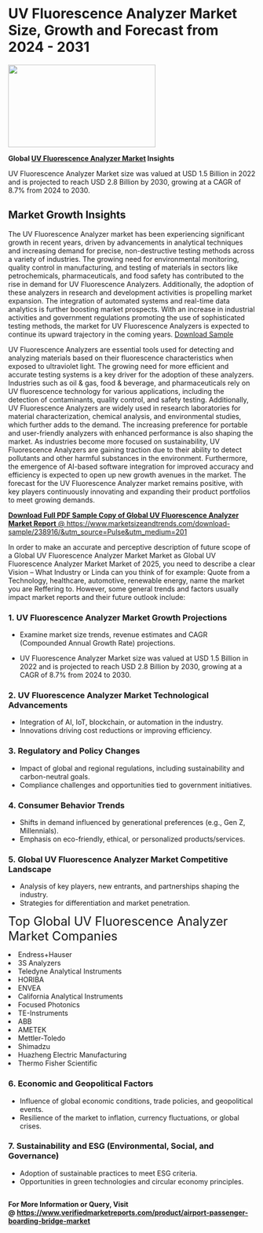 <H1>UV Fluorescence Analyzer Market Size, Growth and Forecast from 2024 - 2031</H1><img class="aligncenter size-medium wp-image-584254" src="https://thirdeyenews.in/wp-content/uploads/2024/09/Global-Market-Research-300x168.jpeg" alt="" width="300" height="168" /><p><strong>Global&nbsp;<a href="https://www.marketsizeandtrends.com/download-sample/238916/&amp;utm_source=Pulse&amp;utm_medium=201">UV Fluorescence Analyzer Market</a> Insights</strong></p><p>UV Fluorescence Analyzer Market size was valued at USD 1.5 Billion in 2022 and is projected to reach USD 2.8 Billion by 2030, growing at a CAGR of 8.7% from 2024 to 2030.</p><p><h2>Market Growth Insights</h2> <p>The UV Fluorescence Analyzer market has been experiencing significant growth in recent years, driven by advancements in analytical techniques and increasing demand for precise, non-destructive testing methods across a variety of industries. The growing need for environmental monitoring, quality control in manufacturing, and testing of materials in sectors like petrochemicals, pharmaceuticals, and food safety has contributed to the rise in demand for UV Fluorescence Analyzers. Additionally, the adoption of these analyzers in research and development activities is propelling market expansion. The integration of automated systems and real-time data analytics is further boosting market prospects. With an increase in industrial activities and government regulations promoting the use of sophisticated testing methods, the market for UV Fluorescence Analyzers is expected to continue its upward trajectory in the coming years. <a href="#sample-link">Download Sample</a></p> <p>UV Fluorescence Analyzers are essential tools used for detecting and analyzing materials based on their fluorescence characteristics when exposed to ultraviolet light. The growing need for more efficient and accurate testing systems is a key driver for the adoption of these analyzers. Industries such as oil & gas, food & beverage, and pharmaceuticals rely on UV fluorescence technology for various applications, including the detection of contaminants, quality control, and safety testing. Additionally, UV Fluorescence Analyzers are widely used in research laboratories for material characterization, chemical analysis, and environmental studies, which further adds to the demand. The increasing preference for portable and user-friendly analyzers with enhanced performance is also shaping the market. As industries become more focused on sustainability, UV Fluorescence Analyzers are gaining traction due to their ability to detect pollutants and other harmful substances in the environment. Furthermore, the emergence of AI-based software integration for improved accuracy and efficiency is expected to open up new growth avenues in the market. The forecast for the UV Fluorescence Analyzer market remains positive, with key players continuously innovating and expanding their product portfolios to meet growing demands. <a href="#get-more-link"></p><p><span class=""><strong>Download Full PDF Sample Copy of Global UV Fluorescence Analyzer Market Report</strong> @ <a href="https://www.marketsizeandtrends.com/download-sample/238916/&amp;utm_source=Pulse&amp;utm_medium=201" target="_blank">https://www.marketsizeandtrends.com/download-sample/238916/&amp;utm_source=Pulse&amp;utm_medium=201</a></span></p><p>In order to make an accurate and perceptive description of future scope of a Global&nbsp;UV Fluorescence Analyzer Market Market as Global&nbsp;UV Fluorescence Analyzer Market Market of 2025, you need to describe a clear Vision &ndash; What Industry or Linda can you think of for example: Quote from a Technology, healthcare, automotive, renewable energy, name the market you are Reffering to. However, some general trends and factors usually impact market reports and their future outlook include:</p><h3>1.&nbsp;<strong>UV Fluorescence Analyzer Market Growth Projections</strong></h3><ul><li>Examine market size trends, revenue estimates and CAGR (Compounded Annual Growth Rate) projections.</li><li><p>UV Fluorescence Analyzer Market size was valued at USD 1.5 Billion in 2022 and is projected to reach USD 2.8 Billion by 2030, growing at a CAGR of 8.7% from 2024 to 2030.</p></li></ul><h3>2.&nbsp;<strong>UV Fluorescence Analyzer Market Technological Advancements</strong></h3><ul><li>Integration of AI, IoT, blockchain, or automation in the industry.</li><li>Innovations driving cost reductions or improving efficiency.</li></ul><h3>3.&nbsp;<strong>Regulatory and Policy Changes</strong></h3><ul><li>Impact of global and regional regulations, including sustainability and carbon-neutral goals.</li><li>Compliance challenges and opportunities tied to government initiatives.</li></ul><h3>4.&nbsp;<strong>Consumer Behavior Trends</strong></h3><ul><li>Shifts in demand influenced by generational preferences (e.g., Gen Z, Millennials).</li><li>Emphasis on eco-friendly, ethical, or personalized products/services.</li></ul><h3>5.&nbsp;<strong>Global UV Fluorescence Analyzer Market Competitive Landscape</strong></h3><ul><li>Analysis of key players, new entrants, and partnerships shaping the industry.</li><li>Strategies for differentiation and market penetration.</li></ul><p data-pm-slice="1 1 []"><span style="color: inherit; font-family: inherit; font-size: 25px;">Top Global UV Fluorescence Analyzer Market Companies</span></p><div class="" data-test-id=""><p><li>Endress+Hauser</li><li> 3S Analyzers</li><li> Teledyne Analytical Instruments</li><li> HORIBA</li><li> ENVEA</li><li> California Analytical Instruments</li><li> Focused Photonics</li><li> TE-Instruments</li><li> ABB</li><li> AMETEK</li><li> Mettler-Toledo</li><li> Shimadzu</li><li> Huazheng Electric Manufacturing</li><li> Thermo Fisher Scientific</li></p></div><h3>6.&nbsp;<strong>Economic and Geopolitical Factors</strong></h3><ul><li>Influence of global economic conditions, trade policies, and geopolitical events.</li><li>Resilience of the market to inflation, currency fluctuations, or global crises.</li></ul><h3>7.&nbsp;<strong>Sustainability and ESG (Environmental, Social, and Governance)</strong></h3><ul><li>Adoption of sustainable practices to meet ESG criteria.</li><li>Opportunities in green technologies and circular economy principles.</li></ul><h2><strong style="font-size: 14px;">For More Information or Query, Visit @&nbsp;</strong><a style="background-color: #ffffff; font-size: 14px;" href="https://www.marketsizeandtrends.com/report/uv-fluorescence-analyzer-market/" target="_blank">https://www.verifiedmarketreports.com/product/airport-passenger-boarding-bridge-market</a></h2>
